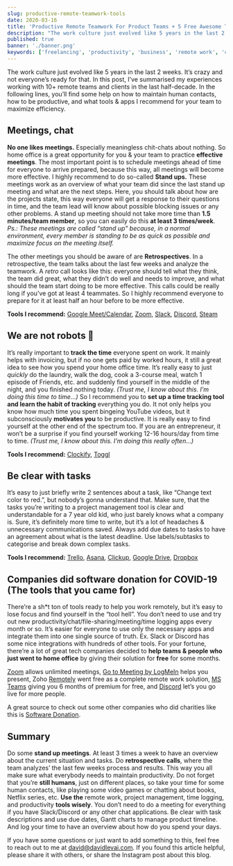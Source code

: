 ```yaml
---
slug: productive-remote-teamwork-tools
date: 2020-03-16
title: 'Productive Remote Teamwork For Product Teams + 5 Free Awesome Tools'
description: "The work culture just evolved like 5 years in the last 2 weeks. It’s crazy and not everyone’s ready for that. In this post, I’ve summarised my experiences working with  10+ remote teams and clients in the last half-decade. I hope there’s something for you to take away."
published: true
banner: './banner.png'
keywords: ['freelancing', 'productivity', 'business', 'remote work', 'corona virus', 'covid19', 'home office']
---
```


The work culture just evolved like 5 years in the last 2 weeks. It’s crazy and not everyone’s ready for that. In this post, I’ve summarised my experiences working with 10+ remote teams and clients in the last half-decade.  In the following lines, you’ll find some help on how to maintain human contacts, how to be productive, and what tools & apps I recommend for your team to maximize efficiency.

## Meetings, chat

**No one likes meetings.** Especially meaningless chit-chats about nothing. So home office is a great opportunity for you & your team to practice **effective meetings**. The most important point is to schedule meetings ahead of time for everyone to arrive prepared, because this way, all meetings will become more effective.
I highly recommend to do so-called **Stand ups.** These meetings work as an overview of what your team did since the last stand up meeting and what are the next steps. Here, you should talk about how are the projects state, this way everyone will get a response to their questions in time, and the team lead will know about possible blocking issues or any other problems. A stand up meeting should not take more time than **1.5 minutes/team member**, so you can easily do this **at least 3 times/week**.
*Ps.: These meetings are called “stand up” because, in a normal environment, every member is standing to be as quick as possible and maximize focus on the meeting itself.*

The other meetings you should be aware of are **Retrospectives**. In a retrospective, the team talks about the last few weeks and analyze the teamwork. A *retro* call looks like this: everyone should tell what they think, the team did great, what they didn’t do well and needs to improve, and what should the team start doing to be more effective. This calls could be really long if you’ve got at least 4 teammates. So I highly recommend everyone to prepare for it at least half an hour before to be more effective.

**Tools I recommend:** [Google Meet/Calendar](https://calendar.google.com), [Zoom](https://zoom.us), [Slack](https://slack.com), [Discord](https://discord.gg), [Steam](https://store.steampowered.com/)

## We are not robots 🤖

It’s really important to **track the time** everyone spent on work. It mainly helps with invoicing, but if no one gets paid by worked hours, it still a great idea to see how you spend your home office time. It’s really easy to just *quickly* do the laundry, walk the dog, cook a 3-course meal, watch 1 episode of Friends, etc. and suddenly find yourself in the middle of the night, and you finished nothing today. *(Trust me, I know about this. I’m doing this time to time…)*
So I recommend you to **set up a time tracking tool and learn the habit of tracking** everything you do. It not only helps you know how much time you spent bingeing YouTube videos, but it subconsciously **motivates you** to be productive.
It is really easy to find yourself at the other end of the spectrum too. If you are an entrepreneur, it won’t be a surprise if you find yourself working 12-16 hours/day from time to time. *(Trust me, I know about this. I’m doing this really often…)*

**Tools I recommend:** [Clockify](https://clockify.me), [Toggl](https://toggl.com)

## Be clear with tasks

It’s easy to just briefly write 2 sentences about a task, like “Change text color to red.”, but nobody’s gonna understand that. Make sure, that the tasks you’re writing to a project management tool is clear and understandable for a 7 year old kid, who just barely knows what a company is. Sure, it’s definitely more time to write, but it’s a lot of headaches & unnecessary communications saved.
Always add due dates to tasks to have an agreement about what is the latest deadline. Use labels/subtasks to categorise and break down complex tasks.

**Tools I recommend:** [Trello](https://trello.com), [Asana](https://asana.com), [Clickup](https://clickup.com), [Google Drive](https://drive.google.com), [Dropbox](https://dropbox.com)

## Companies did software donation for COVID-19 (The tools that you came for)

There’re a sh*t ton of tools ready to help you work remotely, but it’s easy to lose focus and find yourself in the “tool hell”. You don’t need to use and try out new productivity/chat/file-sharing/meeting/time logging apps every month or so. It’s easier for everyone to use only the necessary apps and integrate them into one single source of truth. Ex. Slack or Discord has some nice integrations with hundreds of other tools.
For your fortune, there’re a lot of great tech companies decided to **help teams & people who just went to home office** by giving their solution for **free** for some months.

[Zoom](https://blog.zoom.us/wordpress/2020/02/26/zoom-commitment-user-support-business-continuity-during-coronavirus-outbreak/) allows unlimited meetings, [Go to Meeting by LogMeIn](https://blog.gotomeeting.com/coronavirus-disruptions-and-support/) helps you present, Zoho  [Remotely](https://www.zoho.com/remotely) went free as a complete remote work solution,  [MS Teams](https://www.microsoft.com/en-us/microsoft-365/blog/2020/03/05/our-commitment-to-customers-during-covid-19/) giving you 6 months of premium for free, and [Discord](https://support.discordapp.com/hc/en-us/articles/360030714312-Stream-your-game-with-Go-Live-) let’s you go live for more people.

A great source to check out some other companies who did charities like this is [Software Donation](https://softwaredonation.org/).

## Summary

Do some **stand up meetings**. At least 3 times a week to have an overview about the current situation and tasks. Do **retrospective calls**, where the team analyzes’ the last few weeks process and results. This way you all make sure what everybody needs to maintain productivity. Do not forget that you’re **still humans**, just on different places, so take your time for some human contacts, like playing some video games or chatting about books, Netflix series, etc. **Use the** remote work, project management, time logging, and productivity **tools wisely**. You don’t need to do a meeting for everything if you have Slack/Discord or any other chat applications. Be clear with task descriptions and use due dates, Gantt charts to manage product timeline. And log your time to have an overview about how do you spend your days.

If you have some questions or just want to add something to this, feel free to reach out to me at david@davidlevai.com. If you found this article helpful, please share it with others, or share the Instagram post about this blog.